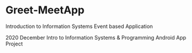 # Greet-MeetApp
Introduction to Information Systems Event based Application


2020 December Intro to Information Systems & Programming Android App Project
